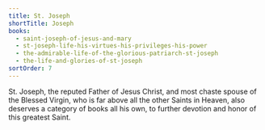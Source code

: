 ```yaml
---
title: St. Joseph
shortTitle: Joseph
books:
  - saint-joseph-of-jesus-and-mary
  - st-joseph-life-his-virtues-his-privileges-his-power
  - the-admirable-life-of-the-glorious-patriarch-st-joseph
  - the-life-and-glories-of-st-joseph
sortOrder: 7
---
```


St. Joseph, the reputed Father of Jesus Christ, and most chaste spouse of the Blessed Virgin, who is far above all the other Saints in Heaven, also deserves a category of books all his own, to further devotion and honor of this greatest Saint.
